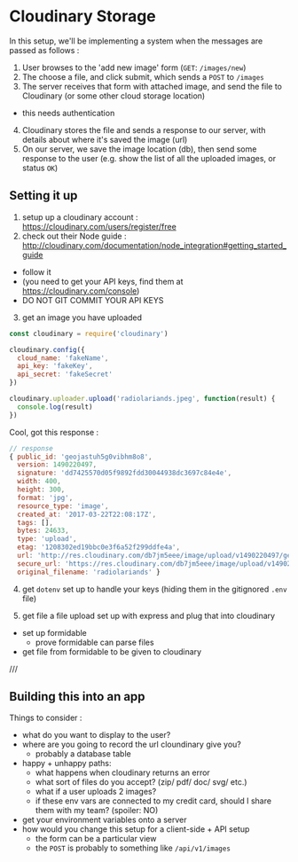 # Cloudinary Storage

In this setup, we'll be implementing a system when the messages are passed as follows :
1. User browses to the 'add new image' form (`GET`: `/images/new`)
2. The choose a file, and click submit, which sends a `POST` to `/images`
3. The server receives that form with attached image, and send the file to Cloudinary (or some other cloud storage location)
  - this needs authentication
4. Cloudinary stores the file and sends a response to our server, with details about where it's saved the image (url)
5. On our server, we save the image location (db), then send some response to the user (e.g. show the list of all the uploaded images, or status `OK`)


## Setting it up

1. setup up a cloudinary account : https://cloudinary.com/users/register/free
2. check out their Node guide : http://cloudinary.com/documentation/node_integration#getting_started_guide
  - follow it
  - (you need to get your API keys, find them at https://cloudinary.com/console)
  - DO NOT GIT COMMIT YOUR API KEYS

3. get an image you have uploaded 

```js
const cloudinary = require('cloudinary') 

cloudinary.config({ 
  cloud_name: 'fakeName', 
  api_key: 'fakeKey', 
  api_secret: 'fakeSecret' 
})

cloudinary.uploader.upload('radiolariands.jpeg', function(result) { 
  console.log(result) 
})
```

Cool, got this response : 
```js
// response
{ public_id: 'geojastuh5g0vibhm8o8',
  version: 1490220497,
  signature: 'dd7425570d05f9892fdd30044938dc3697c84e4e',
  width: 400,
  height: 300,
  format: 'jpg',
  resource_type: 'image',
  created_at: '2017-03-22T22:08:17Z',
  tags: [],
  bytes: 24633,
  type: 'upload',
  etag: '1208302ed19bbc0e3f6a52f299ddfe4a',
  url: 'http://res.cloudinary.com/db7jm5eee/image/upload/v1490220497/geojastuh5g0vibhm8o8.jpg',
  secure_url: 'https://res.cloudinary.com/db7jm5eee/image/upload/v1490220497/geojastuh5g0vibhm8o8.jpg',
  original_filename: 'radiolariands' }
```

4. get `dotenv` set up to handle your keys (hiding them in the gitignored `.env` file)

5. get file a file upload set up with express and plug that into cloudinary
  - set up formidable
    - prove formidable can parse files
  - get file from formidable to be given to cloudinary

///

## Building this into an app

Things to consider : 
- what do you want to display to the user?
- where are you going to record the url cloundinary give you?
  - probably a database table
- happy + unhappy paths:
  - what happens when cloudinary returns an error
  - what sort of files do you accept? (zip/ pdf/ doc/ svg/ etc.)
  - what if a user uploads 2 images?
  - if these env vars are connected to my credit card, should I share them with my team? (spoiler: NO)
- get your environment variables onto a server
- how would you change this setup for a client-side + API setup
  - the form can be a particular view
  - the `POST` is probably to something like `/api/v1/images`
 

